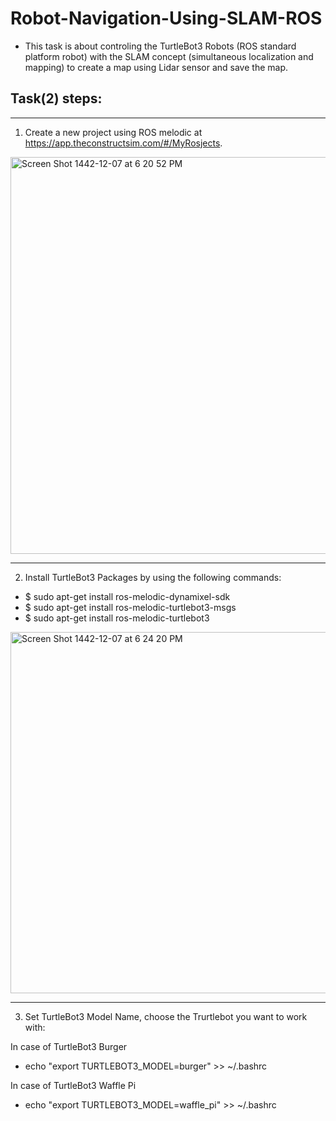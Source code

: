 # Robot-Navigation-Using-SLAM-ROS
- This task is about controling the TurtleBot3 Robots (ROS standard platform robot) with the SLAM concept (simultaneous localization and mapping) to create a map using Lidar sensor and save the map.

## **Task(2) steps:**
---

1. Create a new project using ROS melodic at https://app.theconstructsim.com/#/MyRosjects.

<img width="635" alt="Screen Shot 1442-12-07 at 6 20 52 PM" src="https://user-images.githubusercontent.com/86277104/126044278-1de6852b-d4a4-4cb1-a4d0-95c216c5ab62.png">

---

2. Install TurtleBot3 Packages by using the following commands:
- $ sudo apt-get install ros-melodic-dynamixel-sdk
- $ sudo apt-get install ros-melodic-turtlebot3-msgs
- $ sudo apt-get install ros-melodic-turtlebot3
<img width="578" alt="Screen Shot 1442-12-07 at 6 24 20 PM" src="https://user-images.githubusercontent.com/86277104/126044810-cb995e55-7d93-4342-8352-eff234451cc2.png">


---

3. Set TurtleBot3 Model Name, choose the Trurtlebot you want to work with:

In case of TurtleBot3 Burger

- echo "export TURTLEBOT3_MODEL=burger" >> ~/.bashrc

In case of TurtleBot3 Waffle Pi

- echo "export TURTLEBOT3_MODEL=waffle_pi" >> ~/.bashrc
